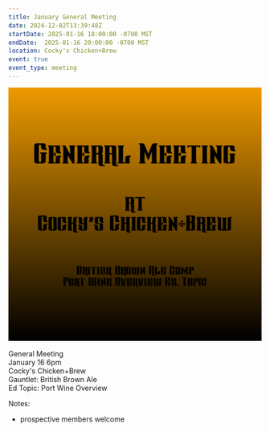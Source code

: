 ```yaml
---
title: January General Meeting
date: 2024-12-02T13:39:48Z
startDate: 2025-01-16 18:00:00 -0700 MST
endDate:  2025-01-16 20:00:00 -0700 MST
location: Cocky's Chicken+Brew
event: true
event_type: meeting
---
```


![image](event.png)
 
General Meeting  
January 16 6pm  
Cocky's Chicken+Brew  
Gauntlet: British Brown Ale  
Ed Topic: Port Wine Overview  
  
Notes:  
  
  * prospective members welcome  
  

